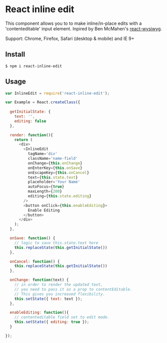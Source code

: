 # React inline edit

This component allows you to to make inline/in-place edits with a 'contenteditable' input element.
Inpired by Ben McMahen's [react-wysiwyg](https://github.com/bmcmahen/react-wysiwyg).

Support: Chrome, Firefox, Safari (desktop & mobile) and IE 9+

## Install

```
$ npm i react-inline-edit
```

## Usage

```javascript
var InlineEdit = require('react-inline-edit');

var Example = React.createClass({
  
  getInitialState: {
    text: '',
    editing: false
  },

  render: function(){
    return (
      <div>
        <InlineEdit
          tagName='div'
          className='name-field'
          onChange={this.onChange}
          onEnterKey={this.onSave}
          onEscapeKey={this.onCancel}
          text={this.state.text}
          placeholder='Your Name'
          autoFocus={true}
          maxLength={200}
          editing={this.state.editing}
        />
        <button onClick={this.enableEditing}>
          Enable Editing
        </button>
      </div>
    );
  },

  onSave: function() {
    // logic to save this.state.text here
    this.replaceState(this.getInitialState())
  },

  onCancel: function() {
    this.replaceState(this.getInitialState())
  },

  onChange: function(text) {
    // in order to render the updated text,
    // you need to pass it as a prop to contentEditable.
    // This gives you increased flexibility.
    this.setState({ text: text });
  },

  enableEditing: function(){
    // contenteditable field set to edit mode.
    this.setState({ editing: true });
  }

});
```
